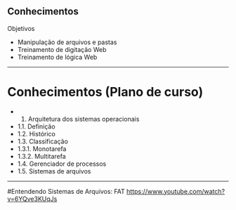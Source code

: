 Conhecimentos
---------------
Objetivos
- Manipulação de arquivos e pastas
- Treinamento de digitação Web
- Treinamento de lógica Web
---------------
# Conhecimentos (Plano de curso)
- 1. Arquitetura dos sistemas operacionais
- 1.1. Definição
- 1.2. Histórico
- 1.3. Classificação
- 1.3.1. Monotarefa
- 1.3.2. Multitarefa
- 1.4. Gerenciador de processos
- 1.5. Sistemas de arquivos
---------------
#Entendendo Sistemas de Arquivos: FAT
https://www.youtube.com/watch?v=6YQve3KUqJs
